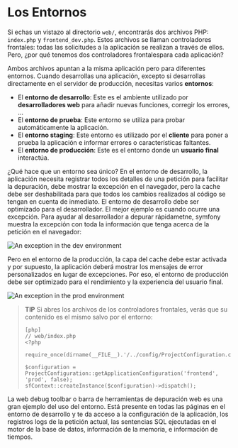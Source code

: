 Los Entornos
============

Si echas un vistazo al directorio `web/`, encontrarás dos archivos PHP:
`index.php` y `frontend_dev.php`. Estos archivos se llaman controladores frontales:
todas las solicitudes a la aplicación se realizan a través de ellos. Pero,
¿por qué tenemos dos controladores frontalespara cada aplicación?

Ambos archivos apuntan a la misma aplicación pero para diferentes entornos.
Cuando desarrollas una aplicación, excepto si desarrollas directamente en el
servidor de producción, necesitas  varios **entornos**:

  * El **entorno de desarrollo**: Este es el ambiente utilizado por
    **desarrolladores web** para añadir nuevas funciones, corregir los errores, ...
  * El **entorno de prueba**: Este entorno se utiliza para probar automáticamente
    la aplicación.
  * El **entorno staging**: Este entorno es utilizado por el **cliente** para
    poner a prueba la aplicación e informar errores o características faltantes.
  * El **entorno de producción**: Este es el entorno donde un **usuario final**
    interactúa.

¿Qué hace que un entorno sea único? En el entorno de desarrollo, la aplicación
necesita registrar todos los detalles de una petición para facilitar la depuración,
debe mostrar la excepción en el navegador, pero la cache debe ser deshabilitada
para que todos los cambios realizados al código se tengan en cuenta de inmediato.
El entorno de desarrollo debe ser optimizado para el desarrollador. El mejor
ejemplo es cuando ocurre una excepción. Para ayudar al desarrollador a depurar
rápidametne, symfony muestra la excepción con toda la información que tenga acerca
de la petición en el navegador:

![An exception in the dev environment](http://www.symfony-project.org/images/jobeet/1_2/01/exception_dev.png)

Pero en el entorno de la producción, la capa del cache debe estar activada y por
supuesto, la aplicación deberá mostrar los mensajes de error personalizados en
lugar de excepciones. Por eso, el entorno de producción debe ser optimizado para
el rendimiento y la experiencia del usuario final.

![An exception in the prod environment](http://www.symfony-project.org/images/jobeet/1_2/01/exception_prod.png)

>**TIP**
>Si abres los archivos de los controladores frontales, verás que su contenido es
>el mismo salvo por el entorno:
>
>     [php]
>     // web/index.php
>     <?php
>
>     require_once(dirname(__FILE__).'/../config/ProjectConfiguration.class.php');
>
>     $configuration = ProjectConfiguration::getApplicationConfiguration('frontend', 'prod', false);
>     sfContext::createInstance($configuration)->dispatch();

La web debug toolbar o barra de herramientas de depuración web es una gran ejemplo
del uso del entorno. Está presente en todas las páginas en el entorno de desarrollo
y te da acceso a la configuración de la aplicación, los registros logs de la
petición actual, las sentencias SQL ejecutadas en el motor de la base de datos,
información de la memoria, e información de tiempos.
